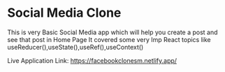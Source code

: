 # Social Media Clone
This is very Basic Social Media app which will help you create a post and see that post in Home Page It covered some very Imp React topics like useReducer(),useState(),useRef(),useContext()


Live Application Link: https://facebookclonesm.netlify.app/
